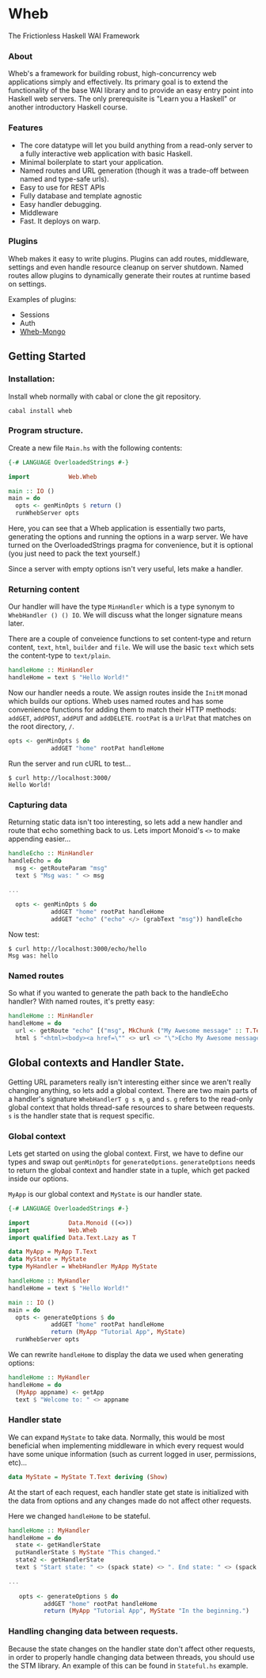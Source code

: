# Wheb

The Frictionless Haskell WAI Framework

### About


Wheb's a framework for building robust, high-concurrency web applications simply and effectively. Its primary goal is to extend the functionality of the base WAI library and to provide an easy entry point into Haskell web servers. The only prerequisite is "Learn you a Haskell" or another introductory Haskell course.

### Features

* The core datatype will let you build anything from a read-only server to a fully interactive web application with basic Haskell.
* Minimal boilerplate to start your application.
* Named routes and URL generation (though it was a trade-off between named and type-safe urls).
* Easy to use for REST APIs
* Fully database and template agnostic
* Easy handler debugging.
* Middleware
* Fast. It deploys on warp.

### Plugins

Wheb makes it easy to write plugins. Plugins can add routes, middleware, settings and even handle resource cleanup on server shutdown. Named routes allow plugins to dynamically generate their routes at runtime based on settings. 

Examples of plugins:

* Sessions
* Auth
* [Wheb-Mongo](http://hackage.haskell.org/package/wheb-mongo)


Getting Started
---------------

### Installation:

Install wheb normally with cabal or clone the git repository.

    cabal install wheb

### Program structure.

Create a new file `Main.hs` with the following contents:

``` haskell
{-# LANGUAGE OverloadedStrings #-}

import           Web.Wheb

main :: IO ()
main = do
  opts <- genMinOpts $ return ()
  runWhebServer opts
```

Here, you can see that a Wheb application is essentially two parts, generating the options and running the options in a warp server. We have turned on the OverloadedStrings pragma for convenience, but it is optional (you just need to pack the text yourself.)

Since a server with empty options isn't very useful, lets make a handler.

### Returning content

Our handler will have the type `MinHandler` which is a type synonym to `WhebHandler () () IO`. We will discuss what the longer signature means later. 

There are a couple of conveience functions to set content-type and return content, `text`, `html`, `builder` and `file`. We will use the basic `text` which sets the content-type to `text/plain`.

``` haskell
handleHome :: MinHandler
handleHome = text $ "Hello World!"
```

Now our handler needs a route. We assign routes inside the `InitM` monad which builds our options. Wheb uses named routes and has some convenience functions for adding them to match their HTTP methods: `addGET`, `addPOST`, `addPUT` and `addDELETE`. `rootPat` is a `UrlPat` that matches on the root directory, `/`.

``` haskell
opts <- genMinOpts $ do
            addGET "home" rootPat handleHome
```

Run the server and run cURL to test...

```
$ curl http://localhost:3000/
Hello World!
```
### Capturing data

Returning static data isn't too interesting, so lets add a new handler and route that echo something back to us. Lets import Monoid's `<>` to make appending easier...

``` haskell
handleEcho :: MinHandler
handleEcho = do
  msg <- getRouteParam "msg"
  text $ "Msg was: " <> msg

...
  
  opts <- genMinOpts $ do
            addGET "home" rootPat handleHome
            addGET "echo" ("echo" </> (grabText "msg")) handleEcho
```
Now test:

```
$ curl http://localhost:3000/echo/hello
Msg was: hello
```

### Named routes

So what if you wanted to generate the path back to the handleEcho handler? With named routes, it's pretty easy:

```haskell
handleHome :: MinHandler
handleHome = do
  url <- getRoute "echo" [("msg", MkChunk ("My Awesome message" :: T.Text))] 
  html $ "<html><body><a href=\"" <> url <> "\">Echo My Awesome message</a></body></html>!"
```

## Global contexts and Handler State.

Getting URL parameters really isn't interesting either since we aren't really changing anything, so lets add a global context. There are two main parts of a handler's signature `WhebHandlerT g s m`, `g` and `s`. `g` refers to the read-only global context that holds thread-safe resources to share between requests. `s` is the handler state that is request specific.

### Global context

Lets get started on using the global context. First, we have to define our types and swap out `genMinOpts` for `generateOptions`. `generateOptions` needs to return the global context and handler state in a tuple, which get packed inside our options.

`MyApp` is our global context and `MyState` is our handler state.

``` haskell
{-# LANGUAGE OverloadedStrings #-}

import           Data.Monoid ((<>))
import           Web.Wheb
import qualified Data.Text.Lazy as T

data MyApp = MyApp T.Text
data MyState = MyState
type MyHandler = WhebHandler MyApp MyState

handleHome :: MyHandler
handleHome = text $ "Hello World!"

main :: IO ()
main = do
  opts <- generateOptions $ do
            addGET "home" rootPat handleHome
            return (MyApp "Tutorial App", MyState)
  runWhebServer opts
```

We can rewrite `handleHome` to display the data we used when generating options:

``` haskell
handleHome :: MyHandler
handleHome = do
  (MyApp appname) <- getApp
  text $ "Welcome to: " <> appname
```

### Handler state

We can expand `MyState` to take data. Normally, this would be most beneficial when implementing middleware in which every request would have some unique information (such as current logged in user, permissions, etc)...

``` haskell
data MyState = MyState T.Text deriving (Show)
```

At the start of each request, each handler state get state is initialized with the data from options and any changes made do not affect other requests.

Here we changed `handleHome` to be stateful.

``` haskell
handleHome :: MyHandler
handleHome = do
  state <- getHandlerState
  putHandlerState $ MyState "This changed."
  state2 <- getHandlerState
  text $ "Start state: " <> (spack state) <> ". End state: " <> (spack state2)

...
  
   opts <- generateOptions $ do
          addGET "home" rootPat handleHome
          return (MyApp "Tutorial App", MyState "In the beginning.")

```

### Handling changing data between requests.

Because the state changes on the handler state don't affect other requests, in order to properly handle changing data between threads, you should use the STM library. An example of this can be found in `Stateful.hs` example.
